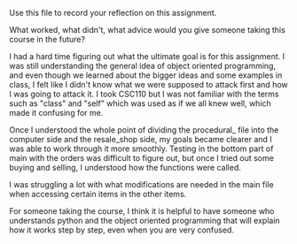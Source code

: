 Use this file to record your reflection on this assignment. 

What worked, what didn't, what advice would you give someone taking this course in the future?

I had a hard time figuring out what the ultimate goal is for this assignment. I was still understanding the general idea of object oriented programming, and even though we learned about the bigger ideas and some examples in class, I felt like I didn't know what we were supposed to attack first and how I was going to attack it. I took CSC110 but I was not familiar with the terms such as "class" and "self" which was used as if we all knew well, which made it confusing for me. 

Once I understood the whole point of dividing the procedural_ file into the computer side and the resale_shop side, my goals became clearer and I was able to work through it more smoothly. Testing in the bottom part of main with the orders was difficult to figure out, but once I tried out some buying and selling, I understood how the functions were called.

I was struggling a lot with what modifications are needed in the main file when accessing certain items in the other items. 

For someone taking the course, I think it is helpful to have someone who understands python and the object oriented programming that will explain how it works step by step, even when you are very confused. 
